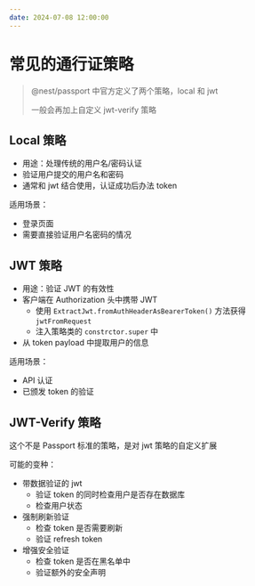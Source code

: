 ```yaml
---
date: 2024-07-08 12:00:00
---
```


# 常见的通行证策略

> @nest/passport 中官方定义了两个策略，local 和 jwt
> 
> 一般会再加上自定义 jwt-verify 策略

## Local 策略

- 用途：处理传统的用户名/密码认证
- 验证用户提交的用户名和密码
- 通常和 jwt 结合使用，认证成功后办法 token

适用场景：

- 登录页面
- 需要直接验证用户名密码的情况

## JWT 策略

- 用途：验证 JWT 的有效性
- 客户端在 Authorization 头中携带 JWT
  - 使用 `ExtractJwt.fromAuthHeaderAsBearerToken()` 方法获得 `jwtFromRequest`
  - 注入策略类的 `constrctor.super` 中
- 从 token payload 中提取用户的信息

适用场景：

- API 认证
- 已颁发 token 的验证

## JWT-Verify 策略

这个不是 Passport 标准的策略，是对 jwt 策略的自定义扩展

可能的变种：

- 带数据验证的 jwt
  - 验证 token 的同时检查用户是否存在数据库
  - 检查用户状态
- 强制刷新验证
  - 检查 token 是否需要刷新
  - 验证 refresh token
- 增强安全验证
  - 检查 token 是否在黑名单中
  - 验证额外的安全声明
